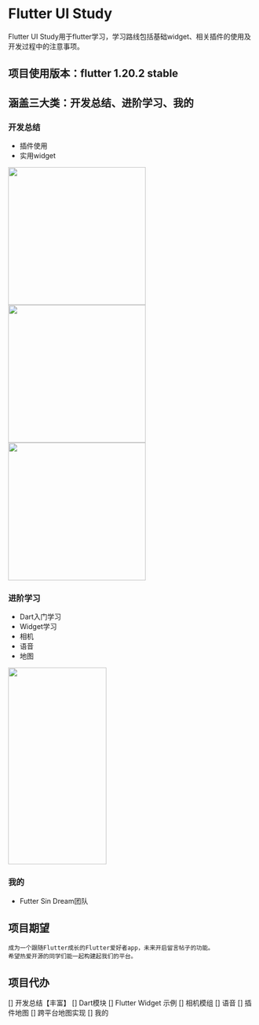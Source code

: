 # Flutter UI Study

Flutter UI Study用于flutter学习，学习路线包括基础widget、相关插件的使用及开发过程中的注意事项。

## 项目使用版本：flutter 1.20.2 stable

## 涵盖三大类：开发总结、进阶学习、我的

### 开发总结
- 插件使用
- 实用widget
<div>
  <img src="https://github.com/Asscre/FUS/blob/master/mdimage/engineeringservice.png?raw=true" width = "280" />
  <img src="https://github.com/Asscre/FUS/blob/master/mdimage/waterripple.gif?raw=true" width = "280" />
  <img src="https://github.com/Asscre/FUS/blob/master/mdimage/radar.gif?raw=true" width = "280" />
<div>

### 进阶学习
- Dart入门学习
- Widget学习
- 相机
- 语音
- 地图
<img src="https://github.com/Asscre/FUS/blob/master/mdimage/study.png?raw=true" width = "200" height = "400" alt="" align=center />

### 我的
- Futter Sin Dream团队

## 项目期望
    成为一个跟随Flutter成长的Flutter爱好者app，未来开启留言帖子的功能。
    希望热爱开源的同学们能一起构建起我们的平台。

## 项目代办
[] 开发总结【丰富】
[] Dart模块
[] Flutter Widget 示例
[] 相机模组
[] 语音
[] 插件地图
[] 跨平台地图实现
[] 我的

